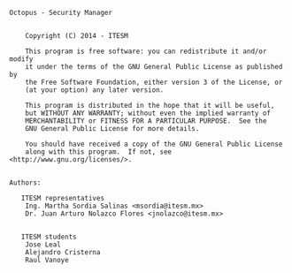 	Octopus - Security Manager
	
	
		Copyright (C) 2014 - ITESM
	
		This program is free software: you can redistribute it and/or modify
		it under the terms of the GNU General Public License as published by
		the Free Software Foundation, either version 3 of the License, or
		(at your option) any later version.
	
		This program is distributed in the hope that it will be useful,
		but WITHOUT ANY WARRANTY; without even the implied warranty of
		MERCHANTABILITY or FITNESS FOR A PARTICULAR PURPOSE.  See the
		GNU General Public License for more details.
	
		You should have received a copy of the GNU General Public License
		along with this program.  If not, see <http://www.gnu.org/licenses/>.
	
	
	Authors:
	
	   ITESM representatives
		Ing. Martha Sordia Salinas <msordia@itesm.mx>
		Dr. Juan Arturo Nolazco Flores <jnolazco@itesm.mx>
	
	
	   ITESM students
		Jose Leal 
		Alejandro Cristerna
		Raul Vanoye

